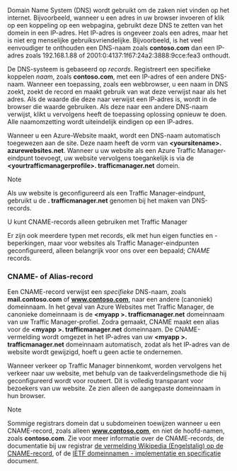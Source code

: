 Domain Name System (DNS) wordt gebruikt om de zaken niet vinden op het internet. Bijvoorbeeld, wanneer u een adres in uw browser invoeren of klik op een koppeling op een webpagina, gebruikt deze DNS te zetten van het domein in een IP-adres. Het IP-adres is ongeveer zoals een adres, maar het is niet erg menselijke gebruiksvriendelijke. Bijvoorbeeld, is het veel eenvoudiger te onthouden een DNS-naam zoals **contoso.com** dan een IP-adres zoals 192.168.1.88 of 2001:0:4137:1f67:24a2:3888:9cce:fea3 onthoudt.

De DNS-systeem is gebaseerd op *records*. Registreert een specifieke koppelen *naam*, zoals **contoso.com**, met een IP-adres of een andere DNS-naam. Wanneer een toepassing, zoals een webbrowser, u een naam in DNS zoekt, zoekt de record en maakt gebruik van wat deze verwijst naar als het adres. Als de waarde die deze naar verwijst een IP-adres is, wordt in de browser die waarde gebruiken. Als deze naar een andere DNS-naam verwijst, klikt u vervolgens heeft de toepassing oplossing opnieuw te doen. Alle naamomzetting wordt uiteindelijk eindigen op een IP-adres.

Wanneer u een Azure-Website maakt, wordt een DNS-naam automatisch toegewezen aan de site. Deze naam heeft de vorm van  **&lt;yoursitename&gt;. azurewebsites.net**. Wanneer u uw website als een Azure Traffic Manager-eindpunt toevoegt, uw website vervolgens toegankelijk is via de  **&lt;yourtrafficmanagerprofile&gt;. trafficmanager.net** domein.

> [!NOTE]
> Als uw website is geconfigureerd als een Traffic Manager-eindpunt, gebruikt u de **. trafficmanager.net** genomen bij het maken van DNS-records.
> 
> U kunt CNAME-records alleen gebruiken met Traffic Manager
> 
> 

Er zijn ook meerdere typen met records, elk met hun eigen functies en -beperkingen, maar voor websites als Traffic Manager-eindpunten geconfigureerd, alleen belangrijk voor ons over een bepaald; *CNAME* records.

### <a name="cname-or-alias-record"></a>CNAME- of Alias-record
Een CNAME-record verwijst een *specifieke* DNS-naam, zoals **mail.contoso.com** of **www.contoso.com**, naar een andere (canoniek) domeinnaam. In het geval van Azure Websites met Traffic Manager, de canonieke domeinnaam is de  **&lt;myapp >. trafficmanager.net** domeinnaam van uw Traffic Manager-profiel. Zodra gemaakt, CNAME maakt een alias voor de  **&lt;myapp >. trafficmanager.net** domeinnaam. De CNAME-vermelding wordt omgezet in het IP-adres van uw  **&lt;myapp >. trafficmanager.net** domeinnaam automatisch, zodat als het IP-adres van de website wordt gewijzigd, hoeft u geen actie te ondernemen.

Wanneer verkeer op Traffic Manager binnenkomt, worden vervolgens het verkeer naar uw website, met behulp van de taakverdelingsmethode die hij geconfigureerd wordt voor routeert. Dit is volledig transparant voor bezoekers van uw website. Ze zien alleen de aangepaste domeinnaam in hun browser.

> [!NOTE]
> Sommige registrars domein dat u subdomeinen toewijzen wanneer u een CNAME-record, zoals alleen **www.contoso.com**, en niet de hoofd-namen, zoals **contoso.com**. Zie voor meer informatie over de CNAME-records, de documentatie bij uw registrar <a href="http://en.wikipedia.org/wiki/CNAME_record">de vermelding Wikipedia (Engelstalig) op de CNAME-record</a>, of de <a href="http://tools.ietf.org/html/rfc1035">IETF domeinnamen - implementatie en specificatie</a> document.
> 
> 

